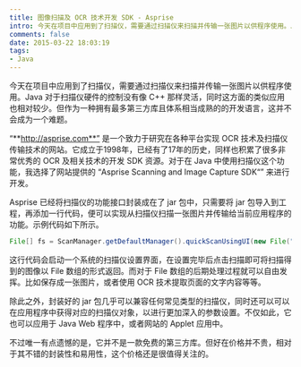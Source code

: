 ```yaml
---
title: 图像扫描及 OCR 技术开发 SDK - Asprise
intro: 今天在项目中应用到了扫描仪，需要通过扫描仪来扫描并传输一张图片以供程序使用。Java 对于扫描仪硬件的控制没有像 C++ 那样灵活，同时这方面的类似应用也相对较少。但作为一种拥有最多第三方库且体系相当成熟的的开发语言，这并不会成为一个难题。
comments: false
date: 2015-03-22 18:03:19
tags:
- Java
---
```


今天在项目中应用到了扫描仪，需要通过扫描仪来扫描并传输一张图片以供程序使用。Java 对于扫描仪硬件的控制没有像 C++ 那样灵活，同时这方面的类似应用也相对较少。但作为一种拥有最多第三方库且体系相当成熟的的开发语言，这并不会成为一个难题。

“**http://asprise.com**” 是一个致力于研究在各种平台实现 OCR 技术及扫描仪传输技术的网站。它成立于1998年，已经有了17年的历史，同样也积累了很多非常优秀的 OCR 及相关技术的开发 SDK 资源。对于在 Java 中使用扫描仪这个功能，我选择了网站提供的 “Asprise Scanning and Image Capture SDK“” 来进行开发。

Asprise 已经将扫描仪的功能接口封装成在了 jar 包中，只需要将 jar 包导入到工程，再添加一行代码，便可以实现从扫描仪扫描一张图片并传输给当前应用程序的功能。示例代码如下所示。

```java
File[] fs = ScanManager.getDefaultManager().quickScanUsingUI(new File("."), null);
```

这行代码会启动一个系统的扫描仪设置界面，在设置完毕后点击扫描即可将扫描得到的图像以 File 数组的形式返回。而对于 File 数组的后期处理过程就可以自由发挥。比如保存成一张图片，或者使用 OCR 技术提取页面的文字内容等等。

除此之外，封装好的 jar 包几乎可以兼容任何常见类型的扫描仪，同时还可以可以在应用程序中获得对应的扫描仪对象，以进行更加深入的参数设置。不仅如此，它也可以应用于 Java Web 程序中，或者网站的 Applet 应用中。

不过唯一有点遗憾的是，它并不是一款免费的第三方库。但好在价格并不贵，相对于其不错的封装性和易用性，这个价格还是很值得关注的。
